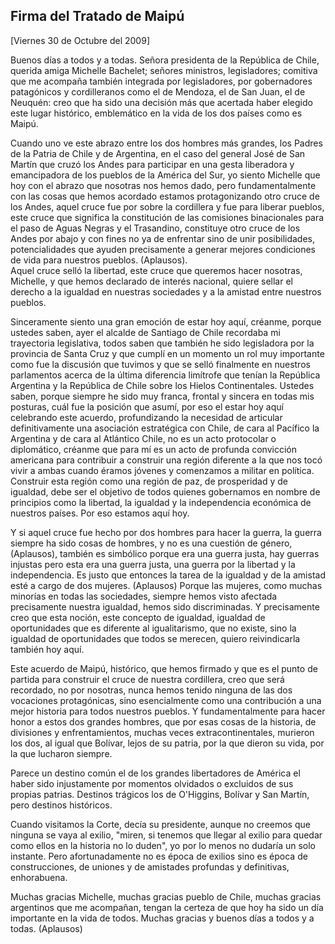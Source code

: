 Firma del Tratado de Maipú
--------------------------

[Viernes 30 de Octubre del 2009]

Buenos días a todos y a todas. Señora presidenta de la República de
Chile, querida amiga Michelle Bachelet; señores ministros, legisladores;
comitiva que me acompaña también integrada por legisladores, por
gobernadores patagónicos y cordilleranos como el de Mendoza, el de San
Juan, el de Neuquén: creo que ha sido una decisión más que acertada
haber elegido este lugar histórico, emblemático en la vida de los dos
países como es Maipú.

Cuando uno ve este abrazo entre los dos hombres más grandes, los Padres
de la Patria de Chile y de Argentina, en el caso del general José de San
Martín que cruzó los Andes para participar en una gesta liberadora y
emancipadora de los pueblos de la América del Sur, yo siento Michelle
que hoy con el abrazo que nosotras nos hemos dado, pero fundamentalmente
con las cosas que hemos acordado estamos protagonizando otro cruce de
los Andes, aquel cruce fue por sobre la cordillera y fue para liberar
pueblos, este cruce que significa la constitución de las comisiones
binacionales para el paso de Aguas Negras y el Trasandino, constituye
otro cruce de los Andes por abajo y con fines no ya de enfrentar sino de
unir posibilidades, potencialidades que ayuden precisamente a generar
mejores condiciones de vida para nuestros pueblos. (Aplausos).\
 Aquel cruce selló la libertad, este cruce que queremos hacer nosotras,
Michelle, y que hemos declarado de interés nacional, quiere sellar el
derecho a la igualdad en nuestras sociedades y a la amistad entre
nuestros pueblos.

Sinceramente siento una gran emoción de estar hoy aquí, créanme, porque
ustedes saben, ayer el alcalde de Santiago de Chile recordaba mi
trayectoria legislativa, todos saben que también he sido legisladora por
la provincia de Santa Cruz y que cumplí en un momento un rol muy
importante como fue la discusión que tuvimos y que se selló finalmente
en nuestros parlamentos acerca de la última diferencia limítrofe que
tenían la República Argentina y la República de Chile sobre los Hielos
Continentales. Ustedes saben, porque siempre he sido muy franca, frontal
y sincera en todas mis posturas, cuál fue la posición que asumí, por eso
el estar hoy aquí celebrando este acuerdo, profundizando la necesidad de
articular definitivamente una asociación estratégica con Chile, de cara
al Pacífico la Argentina y de cara al Atlántico Chile, no es un acto
protocolar o diplomático, créanme que para mí es un acto de profunda
convicción americana para contribuir a construir una región diferente a
la que nos tocó vivir a ambas cuando éramos jóvenes y comenzamos a
militar en política. Construir esta región como una región de paz, de
prosperidad y de igualdad, debe ser el objetivo de todos quienes
gobernamos en nombre de principios como la libertad, la igualdad y la
independencia económica de nuestros países. Por eso estamos aquí hoy.

Y si aquel cruce fue hecho por dos hombres para hacer la guerra, la
guerra siempre ha sido cosas de hombres, y no es una cuestión de género,
(Aplausos), también es simbólico porque era una guerra justa, hay
guerras injustas pero esta era una guerra justa, una guerra por la
libertad y la independencia. Es justo que entonces la tarea de la
igualdad y de la amistad esté a cargo de dos mujeres. (Aplausos) Porque
las mujeres, como muchas minorías en todas las sociedades, siempre hemos
visto afectada precisamente nuestra igualdad, hemos sido discriminadas.
Y precisamente creo que esta noción, este concepto de igualdad, igualdad
de oportunidades que es diferente al igualitarismo, que no existe, sino
la igualdad de oportunidades que todos se merecen, quiero reivindicarla
también hoy aquí.

Este acuerdo de Maipú, histórico, que hemos firmado y que es el punto de
partida para construir el cruce de nuestra cordillera, creo que será
recordado, no por nosotras, nunca hemos tenido ninguna de las dos
vocaciones protagónicas, sino esencialmente como una contribución a una
mejor historia para todos nuestros pueblos. Y fundamentalmente para
hacer honor a estos dos grandes hombres, que por esas cosas de la
historia, de divisiones y enfrentamientos, muchas veces
extracontinentales, murieron los dos, al igual que Bolívar, lejos de su
patria, por la que dieron su vida, por la que lucharon siempre.

Parece un destino común el de los grandes libertadores de América el
haber sido injustamente por momentos olvidados o excluidos de sus
propias patrias. Destinos trágicos los de O'Higgins, Bolívar y San
Martín, pero destinos históricos.

Cuando visitamos la Corte, decía su presidente, aunque no creemos que
ninguna se vaya al exilio, "miren, si tenemos que llegar al exilio para
quedar como ellos en la historia no lo duden", yo por lo menos no
dudaría un solo instante. Pero afortunadamente no es época de exilios
sino es época de construcciones, de uniones y de amistades profundas y
definitivas, enhorabuena.

Muchas gracias Michelle, muchas gracias pueblo de Chile, muchas gracias
argentinos que me acompañan, tengan la certeza de que hoy ha sido un día
importante en la vida de todos. Muchas gracias y buenos días a todos y a
todas. (Aplausos)

 

 
